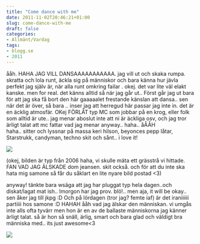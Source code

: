 ```yaml
---
title: "Come dance with me"
date: 2011-11-02T20:46:21+01:00
slug: come-dance-with-me
draft: false
categories:
- Allmänt/Vardag
tags:
- blogg.se
- 2011
---
```

ååh. HAHA JAG VILL DANSAAAAAAAAAAA. jag vill ut och skaka rumpa. skratta och lola runt, äckla sig på människor och bara känna hur jävla perfekt jag själv är, när alla runt omkring failar . okej. det var lite väl elakt kanske. men for real. det känns alltid så när jag går ut.. Först går jag ut bara för att jag ska få bort den här gaaaaalet frestande känslan att dansa.. sen när det är över, så bara .. inser jag att herregud här passar jag inte in. det är en äcklig atmosfär. OKej FÖRLÅT typ MC som jobbar på en krog, eller folk som alltid är ute.. jag menar aboslut inte att ni är äckliga osv, och jag tror ärligt talat att mc fattar vad jag menar anyway.. haha.. åÅÅH  
haha.. sitter och lyssnar på massa keri hilson, beyonces pepp låtar, Starstrukk, candyman, techno skit och sånt.. i love it!  
  
![](/assets/images/blogg.se/p1011422_173247910.jpg)  
  
(okej, bilden är typ från 2006 haha, vi skulle mäta ett grässtrå vi hittade. FAN VAD JAG ÄLSKADE dom jeansen. skit också. och för att du inte ska hata mig samone så får du såklart en lite nyare bild postad <3)  
  
anyway! tänkte bara wsäga att jag har pluggat typ hela dagen..och diskat/lagat mat ish.. Imorgon har jag prov. blö!.. men aja, it will be okay.. sen åker jag till jkpg :D Och på lördagen (tror jag? femte iaf) är det iraniiiiii partiiii hos samone :D HAHAH ååh vad jag älskar den människan. vi umgås inte alls ofta tyvärr men hon är en av de ballaste människorna jag känner ärligt talat. så är hon så snäll, ärlig, smart och bara glad och väldigt bra människa med.. its just awesome<3  
  
![](/assets/images/blogg.se/ssamammm_173248450.jpg)